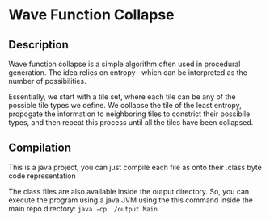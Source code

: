 # Wave Function Collapse

## Description

Wave function collapse is a simple algorithm often used in
procedural generation. The idea relies on entropy--which
can be interpreted as the number of possibilities.

Essentially, we start with a tile set, where
each tile can be any of the possible tile types
we define.
We collapse the tile of the least entropy,
propogate the information to neighboring tiles
to constrict their possibile types, and then
repeat this process until all the tiles
have been collapsed.

## Compilation

This is a java project, you can just compile each file as onto
their .class byte code representation

The class files are also available inside the output directory.
So, you can execute the program using a java JVM using the
this command inside the main repo directory:
`java -cp ./output Main`
